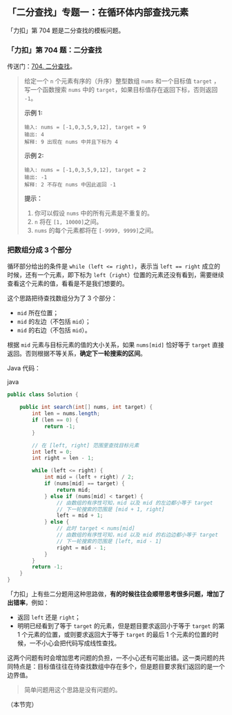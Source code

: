 ## 「二分查找」专题一：在循环体内部查找元素

「力扣」第 704 题是二分查找的模板问题。

### 「力扣」第 704 题：二分查找

传送门：[704. 二分查找](https://leetcode-cn.com/problems/binary-search/)。

> 给定一个 `n` 个元素有序的（升序）整型数组 `nums` 和一个目标值 `target` ，写一个函数搜索 `nums` 中的 `target`，如果目标值存在返回下标，否则返回 `-1`。
>
> **示例 1:**
>
> ```
> 输入: nums = [-1,0,3,5,9,12], target = 9
> 输出: 4
> 解释: 9 出现在 nums 中并且下标为 4
> ```
>
> **示例 2:**
>
> ```
> 输入: nums = [-1,0,3,5,9,12], target = 2
> 输出: -1
> 解释: 2 不存在 nums 中因此返回 -1
> ```
>
> **提示：**
>
> 1. 你可以假设 `nums` 中的所有元素是不重复的。
> 2. `n` 将在 `[1, 10000]`之间。
> 3. `nums` 的每个元素都将在 `[-9999, 9999]`之间。

### 把数组分成 3 个部分

循环部分给出的条件是 `while (left <= right)`，表示当 `left == right` 成立的时候，还有一个元素，即下标为 `left`（`right`）位置的元素还没有看到，需要继续查看这个元素的值，看看是不是我们想要的。

这个思路把待查找数组分为了 3 个部分：

- `mid` 所在位置；
- `mid` 的左边（不包括 `mid`）；
- `mid` 的右边（不包括 `mid`）。

根据 `mid` 元素与目标元素的值的大小关系，如果 `nums[mid]` 恰好等于 `target` 直接返回。否则根据不等关系，**确定下一轮搜索的区间**。

Java 代码：

java

```java
public class Solution {

    public int search(int[] nums, int target) {
        int len = nums.length;
        if (len == 0) {
            return -1;
        }

        // 在 [left, right] 范围里查找目标元素
        int left = 0;
        int right = len - 1;

        while (left <= right) {
            int mid = (left + right) / 2;
            if (nums[mid] == target) {
                return mid;
            } else if (nums[mid] < target) {
                // 由数组的有序性可知，mid 以及 mid 的左边都小等于 target
                // 下一轮搜索的范围是 [mid + 1, right]
                left = mid + 1;
            } else {
                // 此时 target < nums[mid]
                // 由数组的有序性可知，mid 以及 mid 的右边边都小等于 target
                // 下一轮搜索的范围是 [left, mid - 1]
                right = mid - 1;
            }
        }
        return -1;
    }
}
```

「力扣」上有些二分题用这种思路做，**有的时候往往会顺带思考很多问题，增加了出错率**，例如：

- 返回 `left` 还是 `right`；
- 明明已经看到了等于 `target` 的元素，但是题目要求返回小于等于 `target` 的第 1 个元素的位置，或则要求返回大于等于 `target` 的最后 1 个元素的位置的时候，一不小心会把代码写成线性查找。

这两个问题有时会增加思考问题的负担，一不小心还有可能出错。这一类问题的共同特点是：目标值往往在待查找数组中存在多个，但是题目要求我们返回的是一个边界值。

> 简单问题用这个思路是没有问题的。

（本节完）